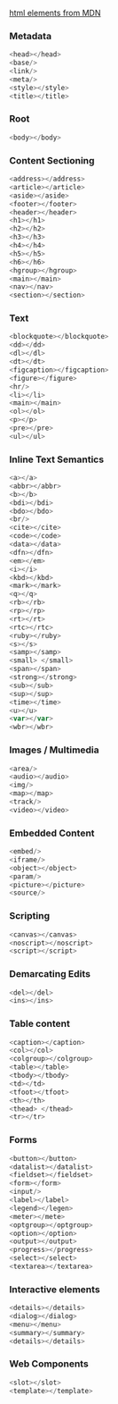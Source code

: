[html elements from MDN](https://developer.mozilla.org/en-US/docs/Web/HTML/Element)

### Metadata

```javascript
<head></head>
<base/>
<link/>
<meta/>
<style></style>
<title></title>
```

### Root

```javascript
<body></body>
```

### Content Sectioning

```javascript
<address></address>
<article></article>
<aside></aside>
<footer></footer>
<header></header>
<h1></h1>
<h2></h2>
<h3></h3>
<h4></h4>
<h5></h5>
<h6></h6>
<hgroup></hgroup>
<main></main>
<nav></nav>
<section></section>
```

### Text

```javascript
<blockquote></blockquote>
<dd></dd>
<dl></dl>
<dt></dt>
<figcaption></figcaption>
<figure></figure>
<hr/>
<li></li>
<main></main>
<ol></ol>
<p></p>
<pre></pre>
<ul></ul>
```

### Inline Text Semantics

```javascript
<a></a>
<abbr></abbr>
<b></b>
<bdi></bdi>
<bdo></bdo>
<br/>
<cite></cite>
<code></code>
<data></data>
<dfn></dfn>
<em></em>
<i></i>
<kbd></kbd>
<mark></mark>
<q></q>
<rb></rb>
<rp></rp>
<rt></rt>
<rtc></rtc>
<ruby></ruby>
<s></s>
<samp></samp>
<small>	</small>
<span></span>
<strong></strong>
<sub></sub>
<sup></sup>
<time></time>
<u></u>
<var></var>
<wbr></wbr>

```

### Images / Multimedia

```javascript
<area/>
<audio></audio>
<img/>
<map></map>
<track/>
<video></video>

```

### Embedded Content

```javascript
<embed/>
<iframe/>
<object></object>
<param/>
<picture></picture>
<source/>
```

### Scripting

```javascript
<canvas></canvas>
<noscript></noscript>
<script></script>
```

### Demarcating Edits

```javascript
<del></del>
<ins></ins>
```

### Table content

```javascript
<caption></caption>
<col></col>
<colgroup></colgroup>
<table></table>
<tbody></tbody>
<td></td>
<tfoot></tfoot>
<th></th>
<thead>	</thead>
<tr></tr>
```

### Forms

```javascript
<button></button>
<datalist></datalist>
<fieldset></fieldset>
<form></form>
<input/>
<label></label>
<legend></legen>
<meter></mete>
<optgroup></optgroup>
<option></option>
<output></output>
<progress></progress>
<select></select>
<textarea></textarea>
```

### Interactive elements

```javascript
<details></details>
<dialog></dialog>
<menu></menu>
<summary></summary>
<details></details>
```

### Web Components

```javascript
<slot></slot>
<template></template>
```
